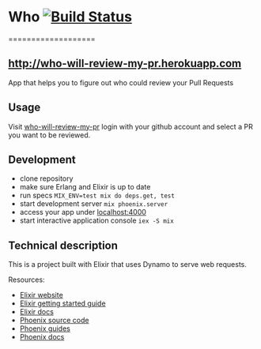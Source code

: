# Who [![Build Status](https://travis-ci.org/wimdu/who.png?branch=master)](https://travis-ci.org/wimdu/who)
===================

http://who-will-review-my-pr.herokuapp.com
------------------------------------------

App that helps you to figure out who could review your Pull Requests

## Usage

Visit [who-will-review-my-pr](http://who-will-review-my-pr.herokuapp.com) login
with your github account and select a PR you want to be reviewed.

## Development

* clone repository
* make sure Erlang and Elixir is up to date
* run specs `MIX_ENV=test mix do deps.get, test`
* start development server `mix phoenix.server`
* access your app under [localhost:4000](http://localhost:4000)
* start interactive application console `iex -S mix`

## Technical description

This is a project built with Elixir that uses Dynamo to serve web requests.

Resources:

* [Elixir website](http://elixir-lang.org/)
* [Elixir getting started guide](http://elixir-lang.org/getting_started/1.html)
* [Elixir docs](http://elixir-lang.org/docs)
* [Phoenix source code](https://github.com/phoenixframework/phoenix)
* [Phoenix guides](http://www.phoenixframework.org/docs/overview)
* [Phoenix docs](http://hexdocs.pm/phoenix/)
